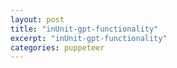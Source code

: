 ```yaml
---
layout: post
title: "inUnit-gpt-functionality"
excerpt: "inUnit-gpt-functionality"
categories: puppeteer
---
```


<div class="apester-media" data-media-id="5d14c100655eca5ea2b7356d" height="512"></div><script async
src="https://static.apester.com/js/sdk/latest/apester-sdk.js"></script>
